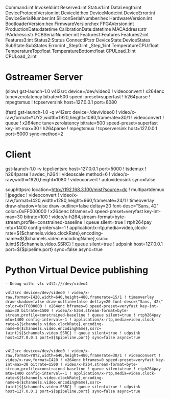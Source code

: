 Command:int
    InvokeId:int
    Reserved:int
    Status1:int
    DataLength:int
    DeviceProtocolVersion:int
    DeviceId:hex
    DeviceMode:int
    DeviceError:int
    DeviceSerialNumber:int
    SiliconSerialNumber:hex 
    HardwareVersion:int
    BootloaderVersion:hex 
    FirmwareVersion:hex
    FPGAVersion:int 
    ProductionDate:datetime 
    CalibrationDate:datetime 
    MACAddress:str
    IPAddress:str
    PCBSerialNumber:int 
    Features1:Features
    Features2:int 
    Features3:int 
    Status2:Status 
    ConnectIP:str 
    DeviceState:DeviceStates
    SubState:SubStates
    Error:int 
    _Step0:int
    _Step_1:int
    TemperatureCPU:float 
    TemperatureTop:float 
    TemperatureBottom:float
    CPULoad_1:int 
    CPULoad_2:int

# Gstreamer Server
(slow)
gst-launch-1.0 v4l2src device=/dev/video0 ! videoconvert ! x264enc tune=zerolatency bitrate=500 speed-preset=superfast ! h264parse ! mpegtsmux ! tcpserversink host=127.0.0.1 port=8080

(fast)
gst-launch-1.0 -q v4l2src device=/dev/video0 ! video/x-raw,format=YUY2,width=1920,height=1080,framerate=30/1 ! videoconvert ! queue ! x264enc tune=zerolatency bitrate=500 speed-preset=superfast key-int-max=30 ! h264parse ! mpegtsmux ! tcpserversink host=127.0.0.1 port=5000 sync-method=2


# Client
gst-launch-1.0 -v tcpclientsrc host=127.0.0.1 port=5000 ! tsdemux ! h264parse ! avdec_h264 ! videoscale method=6 ! video/x-raw,width=1920,height=1080 ! videoconvert ! autovideosink sync=false

souphttpsrc location=http://192.168.3.100/mist?source=dc ! multipartdemux ! jpegdec ! videoconvert ! video/x-raw,format=I420,width=1280,height=960,framerate=24/1 ! timeoverlay draw-shadow=false draw-outline=false deltay=20 font-desc=\"Sans, 42\" color=0xFF000000 ! x264enc bframes=0 speed-preset=veryfast key-int-max=30 bitrate=100 ! video/x-h264,stream-format=byte-stream,profile=constrained-baseline ! queue silent=true ! rtph264pay mtu=1400 config-interval=-1 ! application/x-rtp,media=video,clock-rate=${$channels.video.clockRate},encoding-name=${$channels.video.encodingName},ssrc=(uint)${$channels.video.SSRC} ! queue silent=true ! udpsink host=127.0.0.1 port=${$pipeline.port} sync=false async=true

# Python Virtual Device publishing
    - Debug with: vlc v4l2:///dev/video4

    v4l2src device=/dev/video0 ! video/x-raw,format=I420,width=640,height=480,framerate=15/1 ! timeoverlay draw-shadow=false draw-outline=false deltay=20 font-desc=\"Sans, 42\" color=0xFF000000 ! x264enc bframes=0 speed-preset=veryfast key-int-max=30 bitrate=1500 ! video/x-h264,stream-format=byte-stream,profile=constrained-baseline ! queue silent=true ! rtph264pay mtu=1400 config-interval=-1 ! application/x-rtp,media=video,clock-rate=${$channels.video.clockRate},encoding-name=${$channels.video.encodingName},ssrc=(uint)${$channels.video.SSRC} ! queue silent=true ! udpsink host=127.0.0.1 port=${$pipeline.port} sync=false async=true


    v4l2src device=/dev/video0 ! video/x-raw,format=YUY2,width=640,height=480,framerate=30/1 ! videoconvert ! video/x-raw,format=I420 ! x264enc bframes=0 speed-preset=veryfast key-int-max=30 bitrate=1500 ! video/x-h264,stream-format=byte-stream,profile=constrained-baseline ! queue silent=true ! rtph264pay mtu=1400 config-interval=-1 ! application/x-rtp,media=video,clock-rate=${$channels.video.clockRate},encoding-name=${$channels.video.encodingName},ssrc=(uint)${$channels.video.SSRC} ! queue silent=true ! udpsink host=127.0.0.1 port=${$pipeline.port} sync=false async=true


